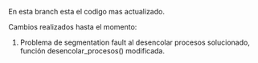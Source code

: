 En esta branch esta el codigo mas actualizado.

Cambios realizados hasta el momento:
1. Problema de segmentation fault al desencolar procesos solucionado, función desencolar_procesos() modificada.
